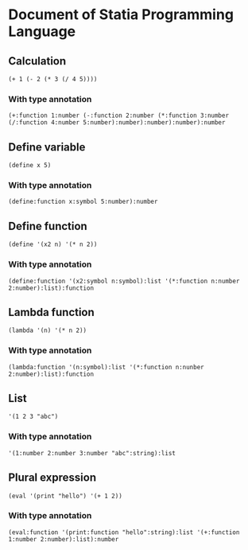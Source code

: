 # Document of Statia Programming Language

## Calculation
```
(+ 1 (- 2 (* 3 (/ 4 5))))
```

### With type annotation
```
(+:function 1:number (-:function 2:number (*:function 3:number (/:function 4:number 5:number):number):number):number):number
```

## Define variable
```
(define x 5)
```

### With type annotation
```
(define:function x:symbol 5:number):number
```

## Define function
```
(define '(x2 n) '(* n 2))
```

### With type annotation
```
(define:function '(x2:symbol n:symbol):list '(*:function n:number 2:number):list):function
```

## Lambda function
```
(lambda '(n) '(* n 2))
```

### With type annotation
```
(lambda:function '(n:symbol):list '(*:function n:nunber 2:number):list):function
```

## List
```
'(1 2 3 "abc")
```

### With type annotation
```
'(1:number 2:number 3:number "abc":string):list
```

## Plural expression
```
(eval '(print "hello") '(+ 1 2))
```

### With type annotation
```
(eval:function '(print:function "hello":string):list '(+:function 1:number 2:number):list):number
```
